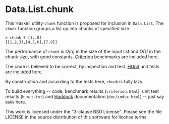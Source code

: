 # Data.List.chunk

This Haskell utility `chunk` function is proposed for
inclusion in `Data.List`. The `chunk` function groups a list
up into chunks of specified size.

    > chunk 3 [1..8]
    [[1,2,3],[4,5,6],[7,8]]

The performance of `chunk` is *O(n)* in the size of the
input list and *O(1)* in the chunk size, with good
constants. [Criterion](http://www.serpentine.com/criterion/)
benchmarks are included here.

The code is believed to be correct, by inspection and test.
[HUnit](http://sourceforge.net/projects/hunit/) unit tests
are included here.

By construction and according to the tests here, `chunk` is
fully lazy.

To build everything -- code, benchmark results
(`criterion.html`), unit test results (`hunit.txt`) and
[Haddock](https://www.haskell.org/haddock/) documentation
(`doc/index.html`) -- just say `make` here.

This work is licensed under the "3-clause BSD License".
Please see the file LICENSE in the source
distribution of this software for license terms.
